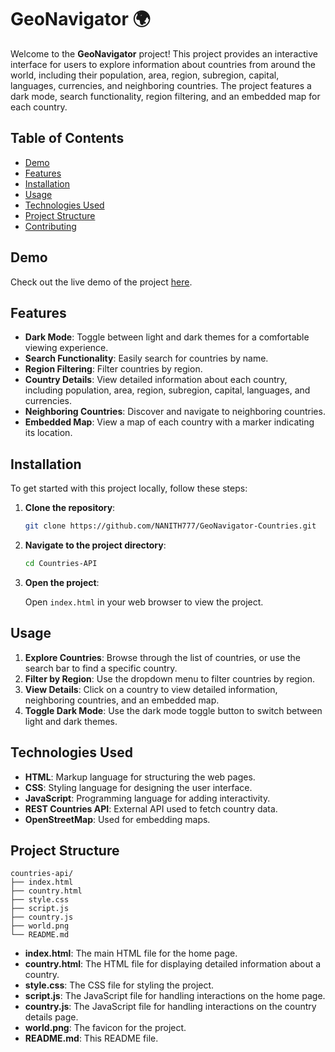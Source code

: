 # GeoNavigator 🌍

Welcome to the **GeoNavigator** project! This project provides an interactive interface for users to explore information about countries from around the world, including their population, area, region, subregion, capital, languages, currencies, and neighboring countries. The project features a dark mode, search functionality, region filtering, and an embedded map for each country.

## Table of Contents

- [Demo](#demo)
- [Features](#features)
- [Installation](#installation)
- [Usage](#usage)
- [Technologies Used](#technologies-used)
- [Project Structure](#project-structure)
- [Contributing](#contributing)

## Demo

Check out the live demo of the project [here](https://geo-navigator-countries.vercel.app/).

## Features

- **Dark Mode**: Toggle between light and dark themes for a comfortable viewing experience.
- **Search Functionality**: Easily search for countries by name.
- **Region Filtering**: Filter countries by region.
- **Country Details**: View detailed information about each country, including population, area, region, subregion, capital, languages, and currencies.
- **Neighboring Countries**: Discover and navigate to neighboring countries.
- **Embedded Map**: View a map of each country with a marker indicating its location.

## Installation

To get started with this project locally, follow these steps:

1. **Clone the repository**:

   ```sh
   git clone https://github.com/NANITH777/GeoNavigator-Countries.git
   ```

2. **Navigate to the project directory**:

   ```sh
   cd Countries-API
   ```

3. **Open the project**:

   Open `index.html` in your web browser to view the project.

## Usage

1. **Explore Countries**: Browse through the list of countries, or use the search bar to find a specific country.
2. **Filter by Region**: Use the dropdown menu to filter countries by region.
3. **View Details**: Click on a country to view detailed information, neighboring countries, and an embedded map.
4. **Toggle Dark Mode**: Use the dark mode toggle button to switch between light and dark themes.

## Technologies Used

- **HTML**: Markup language for structuring the web pages.
- **CSS**: Styling language for designing the user interface.
- **JavaScript**: Programming language for adding interactivity.
- **REST Countries API**: External API used to fetch country data.
- **OpenStreetMap**: Used for embedding maps.

## Project Structure

```plaintext
countries-api/
├── index.html
├── country.html
├── style.css
├── script.js
├── country.js
├── world.png
└── README.md
```

- **index.html**: The main HTML file for the home page.
- **country.html**: The HTML file for displaying detailed information about a country.
- **style.css**: The CSS file for styling the project.
- **script.js**: The JavaScript file for handling interactions on the home page.
- **country.js**: The JavaScript file for handling interactions on the country details page.
- **world.png**: The favicon for the project.
- **README.md**: This README file.
